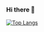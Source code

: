 ### Hi there 👋

[![Top Langs](https://github-readme-stats.vercel.app/api/top-langs/?username=Daemoneq)](https://github.com/Daemoneq/github-readme-stats)

<!--
**Daemoneq/Daemoneq** is a ✨ _special_ ✨ repository because its `README.md` (this file) appears on your GitHub profile.

Here are some ideas to get you started:

- 🔭 I’m currently working on ...
- 🌱 I’m currently learning ...
- 👯 I’m looking to collaborate on ...
- 🤔 I’m looking for help with ...
- 💬 Ask me about ...
- 📫 How to reach me: ...
- 😄 Pronouns: ...
- ⚡ Fun fact: ...
-->
